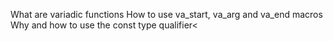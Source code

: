 What are variadic functions
How to use va_start, va_arg and va_end macros
Why and how to use the const type qualifier<